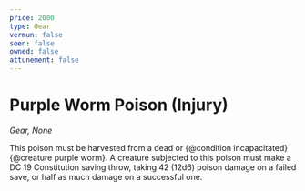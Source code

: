 ```yaml
---
price: 2000
type: Gear
vermun: false
seen: false
owned: false
attunement: false
---
```

# Purple Worm Poison (Injury)

*Gear, None*

This poison must be harvested from a dead or {@condition incapacitated} {@creature purple worm}. A creature subjected to this poison must make a DC 19 Constitution saving throw, taking 42 (12d6) poison damage on a failed save, or half as much damage on a successful one.